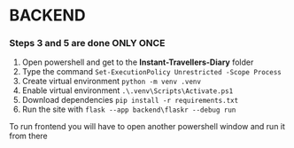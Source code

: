 # BACKEND
### Steps 3 and 5 are done **ONLY ONCE**
1. Open powershell and get to the **Instant-Travellers-Diary** folder
2. Type the command `Set-ExecutionPolicy Unrestricted -Scope Process`
3. Create virtual environment `python -m venv .venv`
4. Enable virtual environment `.\.venv\Scripts\Activate.ps1`
5. Download dependencies `pip install -r requirements.txt`
6. Run the site with `flask --app backend\flaskr --debug run`

To run frontend you will have to open another powershell window and run it from there
